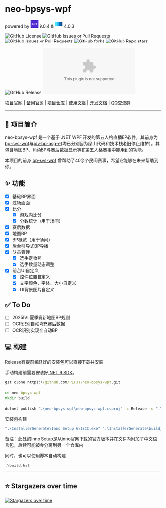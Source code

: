 # neo-bpsys-wpf

powered by <img src="https://raw.githubusercontent.com/PLFJY/neo-bpsys-wpf/refs/heads/main/neo-bpsys-wpf/Assets/logo_net.jpg" width="25px" height="25px"> 9.0.4 & <img src="https://raw.githubusercontent.com/PLFJY/neo-bpsys-wpf/refs/heads/main/neo-bpsys-wpf/Assets/wpfui.png" width="25px" height="25px"> 4.0.3

![GitHub License](https://img.shields.io/github/license/plfjy/neo-bpsys-wpf) ![GitHub Issues or Pull Requests](https://img.shields.io/github/issues/plfjy/neo-bpsys-wpf) ![GitHub Issues or Pull Requests](https://img.shields.io/github/issues-pr/plfjy/neo-bpsys-wpf) ![GitHub forks](https://img.shields.io/github/forks/plfjy/neo-bpsys-wpf?style=flat) ![GitHub Repo stars](https://img.shields.io/github/stars/plfjy/neo-bpsys-wpf?style=flat)

![GitHub Release](https://img.shields.io/github/v/release/plfjy/neo-bpsys-wpf) ![GitHub Downloads (specific asset, all releases)](https://img.shields.io/github/downloads/plfjy/neo-bpsys-wpf/neo-bpsys-wpf_Installer.exe)

[项目官网](https://bpsys.plfjy.top/) | [备用官网](https://plfjy.github.io/neo-bpsys-website/) | [项目仓库](https://github.com/PLFJY/neo-bpsys-wpf) | [使用文档](https://docs.bpsys.plfjy.top/docs/neo-bpsys-wpf%E4%BD%BF%E7%94%A8%E6%96%87%E6%A1%A3/%E5%89%8D%E8%A8%80) | [开发文档](https://docs.bpsys.plfjy.top/docs/%E5%BC%80%E5%8F%91%E6%96%87%E6%A1%A3) | [QQ交流群](https://qm.qq.com/q/uqoK5tMtJQ)

---

## :book: 项目简介

neo-bpsys-wpf 是一个基于 .NET WPF 开发的第五人格直播BP软件，其前身为[bp-sys-wpf](https://github.com/PLFJY/bp-sys-wpf)与[idv-bp-asg-e](https://github.com/PLFJY/idv-bp-asg-e)(均已分别因为屎山代码和技术栈老旧停止维护）。其包含地图BP、角色BP与赛后数据显示等在第五人格赛事中能用到的功能。

本项目的前身 [bp-sys-wpf](https://github.com/plfjy/bp-sys-wpf) 曾帮助了40余个民间赛事，希望它能够在未来帮助到你。

## :sparkles: 功能

- [x] 基础BP界面
- [x] 过场画面
- [x] 比分
  - [x] 游戏内比分
  - [x] 分数统计（用于场间）
- [x] 赛后数据
- [x] 地图BP
- [x] BP概览（用于场间）
- [x] 后台引导式BP导播
- [x] 队员管理
  - [x] 选手定妆照
  - [x] 选手数量动态调整
- [x] 前台UI自定义
  - [x] 控件位置自定义
  - [x] 文字颜色、字体、大小自定义
  - [x] UI背景图片自定义

## :white_check_mark: To Do

- [ ] 2025IVL夏季赛新地图BP规则
- [ ] OCR识别自动填充赛后数据
- [ ] OCR识别实现全自动BP

## :computer: 构建

Release有提前编译好的安装包可以直接下载并安装

手动构建前需要安装好[.NET 9 SDK](https://dotnet.microsoft.com/zh-cn/download/dotnet/9.0)。

```cmd
git clone https://github.com/PLFJY/neo-bpsys-wpf.git

cd neo-bpsys-wpf
mkdir build

dotnet publish ".\neo-bpsys-wpf\neo-bpsys-wpf.csproj" -c Release -o ".\build\neo-bpsys-wpf"
```
安装包构建
```cmd
".\InstallerGenerate\Inno Setup 6\ISCC.exe" ".\InstallerGenerate\build_Installer.iss"
```

备注：此处的Inno Setup是从inno官网下载的官方版本并在文件内附加了中文语言包，后续可能被会分离到另一个仓库内

同时，也可以使用脚本自动构建

```cmd
.\build.bat
```

---


## :star: Stargazers over time
[![Stargazers over time](https://starchart.cc/PLFJY/neo-bpsys-wpf.svg?variant=adaptive)](https://starchart.cc/PLFJY/neo-bpsys-wpf)